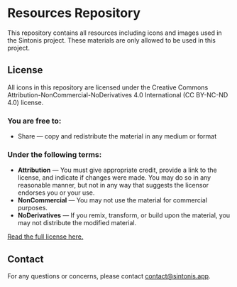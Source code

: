 # Resources Repository

This repository contains all resources including icons and images used in the Sintonis project. These materials are only allowed to be used in this project.

## License

All icons in this repository are licensed under the Creative Commons Attribution-NonCommercial-NoDerivatives 4.0 International (CC BY-NC-ND 4.0) license.

### You are free to:
- Share — copy and redistribute the material in any medium or format

### Under the following terms:
- **Attribution** — You must give appropriate credit, provide a link to the license, and indicate if changes were made. You may do so in any reasonable manner, but not in any way that suggests the licensor endorses you or your use.
- **NonCommercial** — You may not use the material for commercial purposes.
- **NoDerivatives** — If you remix, transform, or build upon the material, you may not distribute the modified material.


[Read the full license here.](https://creativecommons.org/licenses/by-nc-nd/4.0/)

## Contact
For any questions or concerns, please contact [contact@sintonis.app](mailto:contact@sintonis.app).